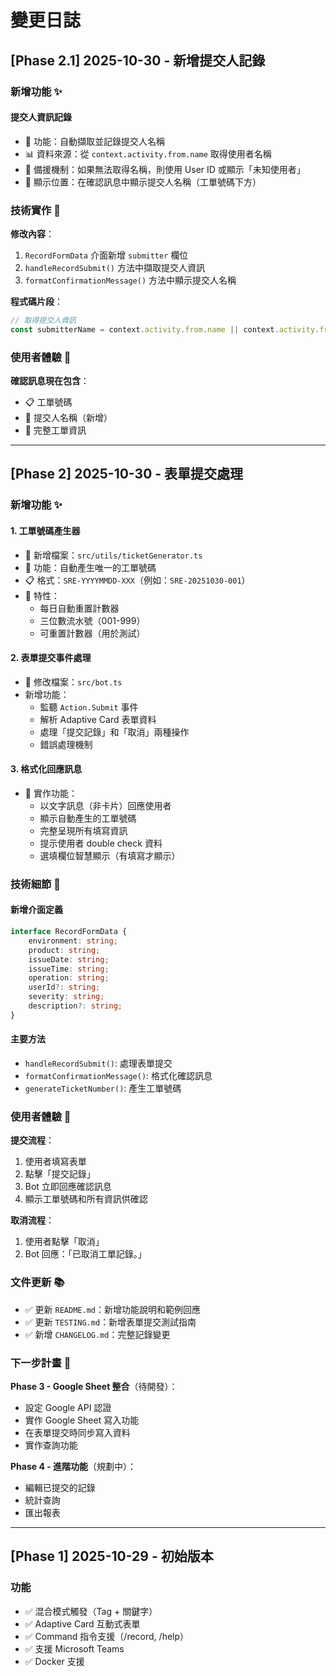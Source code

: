# 變更日誌

## [Phase 2.1] 2025-10-30 - 新增提交人記錄

### 新增功能 ✨

#### 提交人資訊記錄
- 🎯 功能：自動擷取並記錄提交人名稱
- 📊 資料來源：從 `context.activity.from.name` 取得使用者名稱
- 🔄 備援機制：如果無法取得名稱，則使用 User ID 或顯示「未知使用者」
- 📝 顯示位置：在確認訊息中顯示提交人名稱（工單號碼下方）

### 技術實作 🔧

**修改內容**：
1. `RecordFormData` 介面新增 `submitter` 欄位
2. `handleRecordSubmit()` 方法中擷取提交人資訊
3. `formatConfirmationMessage()` 方法中顯示提交人名稱

**程式碼片段**：
```typescript
// 取得提交人資訊
const submitterName = context.activity.from.name || context.activity.from.id || '未知使用者';
```

### 使用者體驗 🎯

**確認訊息現在包含**：
- 📋 工單號碼
- 👤 提交人名稱（新增）
- 📝 完整工單資訊

---

## [Phase 2] 2025-10-30 - 表單提交處理

### 新增功能 ✨

#### 1. 工單號碼產生器
- 📁 新增檔案：`src/utils/ticketGenerator.ts`
- 🎯 功能：自動產生唯一的工單號碼
- 📋 格式：`SRE-YYYYMMDD-XXX`（例如：`SRE-20251030-001`）
- 🔄 特性：
  - 每日自動重置計數器
  - 三位數流水號（001-999）
  - 可重置計數器（用於測試）

#### 2. 表單提交事件處理
- 📝 修改檔案：`src/bot.ts`
- 新增功能：
  - 監聽 `Action.Submit` 事件
  - 解析 Adaptive Card 表單資料
  - 處理「提交記錄」和「取消」兩種操作
  - 錯誤處理機制

#### 3. 格式化回應訊息
- 🎨 實作功能：
  - 以文字訊息（非卡片）回應使用者
  - 顯示自動產生的工單號碼
  - 完整呈現所有填寫資訊
  - 提示使用者 double check 資料
  - 選填欄位智慧顯示（有填寫才顯示）

### 技術細節 🔧

#### 新增介面定義
```typescript
interface RecordFormData {
    environment: string;
    product: string;
    issueDate: string;
    issueTime: string;
    operation: string;
    userId?: string;
    severity: string;
    description?: string;
}
```

#### 主要方法
- `handleRecordSubmit()`: 處理表單提交
- `formatConfirmationMessage()`: 格式化確認訊息
- `generateTicketNumber()`: 產生工單號碼

### 使用者體驗 🎯

**提交流程**：
1. 使用者填寫表單
2. 點擊「提交記錄」
3. Bot 立即回應確認訊息
4. 顯示工單號碼和所有資訊供確認

**取消流程**：
1. 使用者點擊「取消」
2. Bot 回應：「已取消工單記錄。」

### 文件更新 📚

- ✅ 更新 `README.md`：新增功能說明和範例回應
- ✅ 更新 `TESTING.md`：新增表單提交測試指南
- ✅ 新增 `CHANGELOG.md`：完整記錄變更

### 下一步計畫 🚀

**Phase 3 - Google Sheet 整合**（待開發）：
- 設定 Google API 認證
- 實作 Google Sheet 寫入功能
- 在表單提交時同步寫入資料
- 實作查詢功能

**Phase 4 - 進階功能**（規劃中）：
- 編輯已提交的記錄
- 統計查詢
- 匯出報表

---

## [Phase 1] 2025-10-29 - 初始版本

### 功能
- ✅ 混合模式觸發（Tag + 關鍵字）
- ✅ Adaptive Card 互動式表單
- ✅ Command 指令支援（/record, /help）
- ✅ 支援 Microsoft Teams
- ✅ Docker 支援

